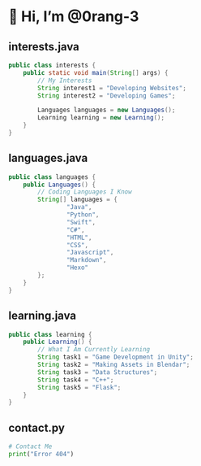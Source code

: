 # 👋 Hi, I’m @0rang-3
## interests.java
```java
public class interests {
    public static void main(String[] args) {
        // My Interests
        String interest1 = "Developing Websites";
        String interest2 = "Developing Games";

        Languages languages = new Languages();
        Learning learning = new Learning();
    }
}
```

## languages.java
```java
public class languages {
    public Languages() {
        // Coding Languages I Know
        String[] languages = {
                "Java",
                "Python",
                "Swift",
                "C#",
                "HTML",
                "CSS",
                "Javascript",
                "Markdown",
                "Hexo"
        };
    }
}
```
## learning.java
```java
public class learning {
    public Learning() {
        // What I Am Currently Learning
        String task1 = "Game Development in Unity";
        String task2 = "Making Assets in Blendar";
        String task3 = "Data Structures";
        String task4 = "C++";
        String task5 = "Flask";
    }
}
```

## contact.py
```py
# Contact Me
print("Error 404")
```

<!---
0rang-3/0rang-3 is a ✨ special ✨ repository because its `README.md` (this file) appears on your GitHub profile.
You can click the Preview link to take a look at your changes.
--->
